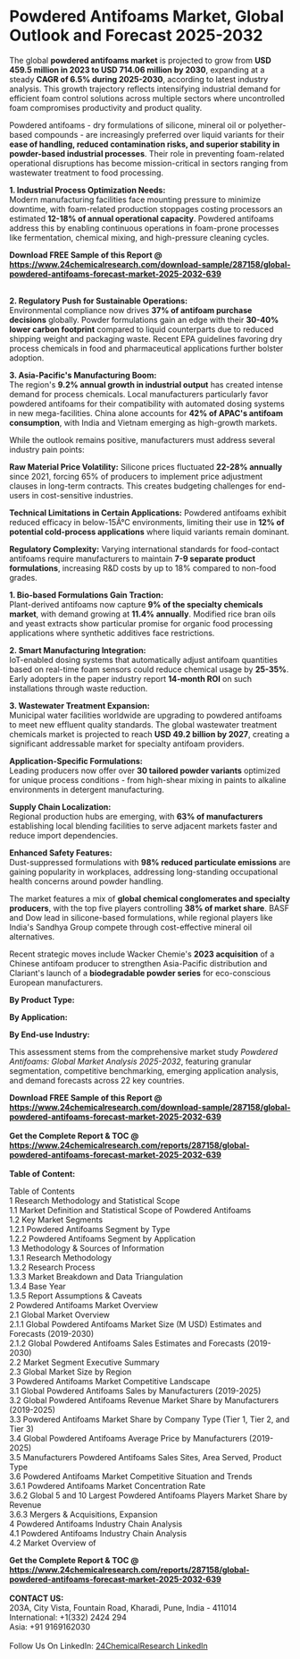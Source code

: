 <h1>Powdered Antifoams Market, Global Outlook and Forecast 2025-2032</h1><p>The global <strong>powdered antifoams market</strong> is projected to grow from <strong>USD 459.5 million in 2023 to USD 714.06 million by 2030</strong>, expanding at a steady <strong>CAGR of 6.5% during 2025-2030</strong>, according to latest industry analysis. This growth trajectory reflects intensifying industrial demand for efficient foam control solutions across multiple sectors where uncontrolled foam compromises productivity and product quality.</p><p>Powdered antifoams - dry formulations of silicone, mineral oil or polyether-based compounds - are increasingly preferred over liquid variants for their <strong>ease of handling, reduced contamination risks, and superior stability in powder-based industrial processes</strong>. Their role in preventing foam-related operational disruptions has become mission-critical in sectors ranging from wastewater treatment to food processing.</p><p><strong>1. Industrial Process Optimization Needs:</strong><br>
Modern manufacturing facilities face mounting pressure to minimize downtime, with foam-related production stoppages costing processors an estimated <strong>12-18% of annual operational capacity</strong>. Powdered antifoams address this by enabling continuous operations in foam-prone processes like fermentation, chemical mixing, and high-pressure cleaning cycles.</p><div><b>Download FREE Sample of this Report @ 
            <a href="https://www.24chemicalresearch.com/download-sample/287158/global-powdered-antifoams-forecast-market-2025-2032-639">
            https://www.24chemicalresearch.com/download-sample/287158/global-powdered-antifoams-forecast-market-2025-2032-639</a></b></div><br><p><strong>2. Regulatory Push for Sustainable Operations:</strong><br>
Environmental compliance now drives <strong>37% of antifoam purchase decisions</strong> globally. Powder formulations gain an edge with their <strong>30-40% lower carbon footprint</strong> compared to liquid counterparts due to reduced shipping weight and packaging waste. Recent EPA guidelines favoring dry process chemicals in food and pharmaceutical applications further bolster adoption.</p><p><strong>3. Asia-Pacific's Manufacturing Boom:</strong><br>
The region's <strong>9.2% annual growth in industrial output</strong> has created intense demand for process chemicals. Local manufacturers particularly favor powdered antifoams for their compatibility with automated dosing systems in new mega-facilities. China alone accounts for <strong>42% of APAC's antifoam consumption</strong>, with India and Vietnam emerging as high-growth markets.</p><p>While the outlook remains positive, manufacturers must address several industry pain points:</p><p><strong>Raw Material Price Volatility:</strong> Silicone prices fluctuated <strong>22-28% annually</strong> since 2021, forcing 65% of producers to implement price adjustment clauses in long-term contracts. This creates budgeting challenges for end-users in cost-sensitive industries.</p><p><strong>Technical Limitations in Certain Applications:</strong> Powdered antifoams exhibit reduced efficacy in below-15Â°C environments, limiting their use in <strong>12% of potential cold-process applications</strong> where liquid variants remain dominant.</p><p><strong>Regulatory Complexity:</strong> Varying international standards for food-contact antifoams require manufacturers to maintain <strong>7-9 separate product formulations</strong>, increasing R&amp;D costs by up to 18% compared to non-food grades.</p><p><strong>1. Bio-based Formulations Gain Traction:</strong><br>
Plant-derived antifoams now capture <strong>9% of the specialty chemicals market</strong>, with demand growing at <strong>11.4% annually</strong>. Modified rice bran oils and yeast extracts show particular promise for organic food processing applications where synthetic additives face restrictions.</p><p><strong>2. Smart Manufacturing Integration:</strong><br>
IoT-enabled dosing systems that automatically adjust antifoam quantities based on real-time foam sensors could reduce chemical usage by <strong>25-35%</strong>. Early adopters in the paper industry report <strong>14-month ROI</strong> on such installations through waste reduction.</p><p><strong>3. Wastewater Treatment Expansion:</strong><br>
Municipal water facilities worldwide are upgrading to powdered antifoams to meet new effluent quality standards. The global wastewater treatment chemicals market is projected to reach <strong>USD 49.2 billion by 2027</strong>, creating a significant addressable market for specialty antifoam providers.</p><p><strong>Application-Specific Formulations:</strong><br>
	Leading producers now offer over <strong>30 tailored powder variants</strong> optimized for unique process conditions - from high-shear mixing in paints to alkaline environments in detergent manufacturing.</p><p><strong>Supply Chain Localization:</strong><br>
	Regional production hubs are emerging, with <strong>63% of manufacturers</strong> establishing local blending facilities to serve adjacent markets faster and reduce import dependencies.</p><p><strong>Enhanced Safety Features:</strong><br>
	Dust-suppressed formulations with <strong>98% reduced particulate emissions</strong> are gaining popularity in workplaces, addressing long-standing occupational health concerns around powder handling.</p><p>The market features a mix of <strong>global chemical conglomerates and specialty producers</strong>, with the top five players controlling <strong>38% of market share</strong>. BASF and Dow lead in silicone-based formulations, while regional players like India's Sandhya Group compete through cost-effective mineral oil alternatives.</p><p>Recent strategic moves include Wacker Chemie's <strong>2023 acquisition</strong> of a Chinese antifoam producer to strengthen Asia-Pacific distribution and Clariant's launch of a <strong>biodegradable powder series</strong> for eco-conscious European manufacturers.</p><p><strong>By Product Type:</strong></p><p><strong>By Application:</strong></p><p><strong>By End-use Industry:</strong></p><p>This assessment stems from the comprehensive market study <em>Powdered Antifoams: Global Market Analysis 2025-2032</em>, featuring granular segmentation, competitive benchmarking, emerging application analysis, and demand forecasts across 22 key countries.</p><div><b>Download FREE Sample of this Report @ 
            <a href="https://www.24chemicalresearch.com/download-sample/287158/global-powdered-antifoams-forecast-market-2025-2032-639">
            https://www.24chemicalresearch.com/download-sample/287158/global-powdered-antifoams-forecast-market-2025-2032-639</a></b></div><br><div><b>Get the Complete Report & TOC @ 
            <a href="https://www.24chemicalresearch.com/reports/287158/global-powdered-antifoams-forecast-market-2025-2032-639">
            https://www.24chemicalresearch.com/reports/287158/global-powdered-antifoams-forecast-market-2025-2032-639</a></b></div><br>
            <b>Table of Content:</b><p>Table of Contents<br />
1 Research Methodology and Statistical Scope<br />
1.1 Market Definition and Statistical Scope of Powdered Antifoams<br />
1.2 Key Market Segments<br />
1.2.1 Powdered Antifoams Segment by Type<br />
1.2.2 Powdered Antifoams Segment by Application<br />
1.3 Methodology & Sources of Information<br />
1.3.1 Research Methodology<br />
1.3.2 Research Process<br />
1.3.3 Market Breakdown and Data Triangulation<br />
1.3.4 Base Year<br />
1.3.5 Report Assumptions & Caveats<br />
2 Powdered Antifoams Market Overview<br />
2.1 Global Market Overview<br />
2.1.1 Global Powdered Antifoams Market Size (M USD) Estimates and Forecasts (2019-2030)<br />
2.1.2 Global Powdered Antifoams Sales Estimates and Forecasts (2019-2030)<br />
2.2 Market Segment Executive Summary<br />
2.3 Global Market Size by Region<br />
3 Powdered Antifoams Market Competitive Landscape<br />
3.1 Global Powdered Antifoams Sales by Manufacturers (2019-2025)<br />
3.2 Global Powdered Antifoams Revenue Market Share by Manufacturers (2019-2025)<br />
3.3 Powdered Antifoams Market Share by Company Type (Tier 1, Tier 2, and Tier 3)<br />
3.4 Global Powdered Antifoams Average Price by Manufacturers (2019-2025)<br />
3.5 Manufacturers Powdered Antifoams Sales Sites, Area Served, Product Type<br />
3.6 Powdered Antifoams Market Competitive Situation and Trends<br />
3.6.1 Powdered Antifoams Market Concentration Rate<br />
3.6.2 Global 5 and 10 Largest Powdered Antifoams Players Market Share by Revenue<br />
3.6.3 Mergers & Acquisitions, Expansion<br />
4 Powdered Antifoams Industry Chain Analysis<br />
4.1 Powdered Antifoams Industry Chain Analysis<br />
4.2 Market Overview of</p><div><b>Get the Complete Report & TOC @ 
            <a href="https://www.24chemicalresearch.com/reports/287158/global-powdered-antifoams-forecast-market-2025-2032-639">
            https://www.24chemicalresearch.com/reports/287158/global-powdered-antifoams-forecast-market-2025-2032-639</a></b></div><br><b>CONTACT US:</b><br>
            203A, City Vista, Fountain Road, Kharadi, Pune, India - 411014<br>
            International: +1(332) 2424 294<br>
            Asia: +91 9169162030 <br><br>
            Follow Us On LinkedIn: <a href="https://www.linkedin.com/company/24chemicalresearch/">24ChemicalResearch LinkedIn</a>